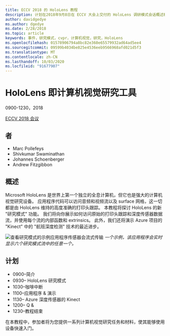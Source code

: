 ```yaml
---
title: ECCV 2018 的 HoloLens 教程
description: 计划在2018年9月8日在 ECCV 大会上交付的 HoloLens 调研模式会话概述和计划。
author: davidgedye
ms.author: dgedye
ms.date: 2/28/2018
ms.topic: article
keywords: 事件，研究模式，cvpr，计算机视觉，研究，HoloLens
ms.openlocfilehash: 01578906794a8bc82e360e65579932ad64ad5ee4
ms.sourcegitcommit: 09599b4034be825e4536eeb9566968afd021d5f3
ms.translationtype: MT
ms.contentlocale: zh-CN
ms.lasthandoff: 10/03/2020
ms.locfileid: "91677907"
---
```

# <a name="hololens-as-a-tool-for-computer-vision-research"></a>HoloLens 即计算机视觉研究工具
0900-1230，2018

[ECCV 2018 会议](https://eccv2018.org)

## <a name="organizers"></a>者
* Marc Pollefeys
* Shivkumar Swaminathan
* Johannes Schoenberger
* Andrew Fitzgibbon

## <a name="overview"></a>概述
Microsoft HoloLens 是世界上第一个独立的全息计算机，但它也是强大的计算机视觉研究设备。
应用程序代码可以访问音频和视频流以及 surface 网格，这一切都是由 HoloLens 维持的高度准确的打印头跟踪。 本教程将探讨 HoloLens 的新 "研究模式" 功能。
我们将向你展示如何访问原始的打印头跟踪和深度传感器数据流，并使用每个流的内部函数和 extrinsics。  此外，我们还将演示 Azure 项目的 "Kinect" 中的 "航班深度检测" 技术的最近进步。

![查看研究模式的示例应用程序传感器会流式传输 ](../develop/platform-capabilities-and-apis/images/sensor-stream-viewer.jpg)
 *一个示例，该应用程序会实时显示六个研究模式流中的任意一个。*

## <a name="schedule"></a>计划
* 0900–简介
* 0930– HoloLens 研究模式
* 1030–咖啡中断
* 1100–应用程序 & 演示
* 1130– Azure 深度传感器的 Kinect
* 1200– Q &
* 1230–教程结束

在本教程中，参加者将为您提供一系列计算机视觉研究任务和材料，使其能够使用设备快速入门。

